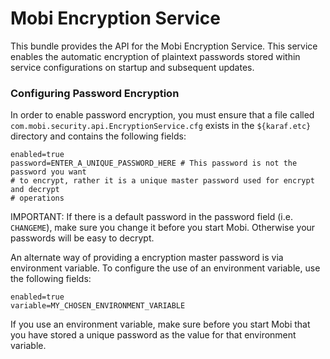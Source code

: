 # Mobi Encryption Service
This bundle provides the API for the Mobi Encryption Service. This service enables the automatic encryption of plaintext passwords stored within service configurations on startup and subsequent updates.

### Configuring Password Encryption

In order to enable password encryption, you must ensure that a file called `com.mobi.security.api.EncryptionService.cfg` exists in the `${karaf.etc}` directory and contains the following fields:

```
enabled=true
password=ENTER_A_UNIQUE_PASSWORD_HERE # This password is not the password you want 
# to encrypt, rather it is a unique master password used for encrypt and decrypt 
# operations 
```

IMPORTANT: If there is a default password in the password field (i.e. `CHANGEME`), make sure you change it before you start Mobi. Otherwise your passwords will be easy to decrypt.

An alternate way of providing a encryption master password is via environment variable. To configure the use of an environment variable, use the following fields:

```
enabled=true
variable=MY_CHOSEN_ENVIRONMENT_VARIABLE
```
If you use an environment variable, make sure before you start Mobi that you have stored a unique password as the value for that environment variable.